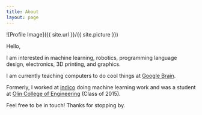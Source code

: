 ```yaml
---
title: About
layout: page
---
```

![Profile Image]({{ site.url }}/{{ site.picture }})

<p>Hello,</p>
<p> I am interested in machine learning, robotics, programming language
design, electronics, 3D printing, and graphics. </p>

<p> I am currently teaching computers to do cool things at <a href="https://research.google.com/teams/brain/">Google Brain</a>.
</p>
<p> Formerly, I worked at <a href="http://indico.io">indico</a> doing machine learning work and was a student at <a href="http://www.olin.edu/">Olin College of Engineering</a> (Class of 2015).</p>

<p>
Feel free to be in touch! Thanks for stopping by.
</p>
